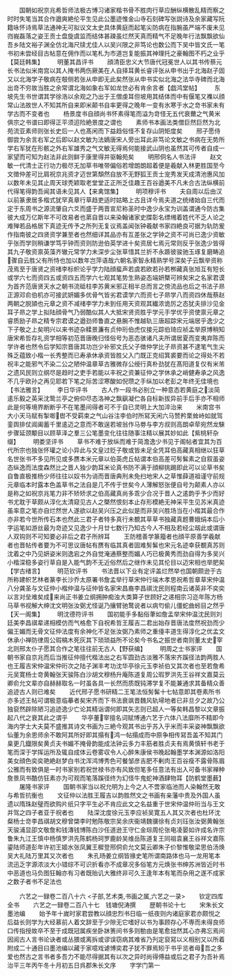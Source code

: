 <!-- { "loadSidebar": true } -->
　　国朝如祝京兆希哲师法极古博习诸家楷书骨不胜肉行草应酬纵横散乱精而察之时时失笔当其合作遒爽絶伦平生见此公墨迹惟金山寺石刻碑写张説诗及余家藏写阮籍咏怀诗焉草法通神无可拟议文太史具体黄庭而起笔尖防病在指腕虽严端不废未见岿峩磊落之姿王贡士盘旋虞监而结体甚疎虽烂然天真而精气不足晚年行法飘飘欲仙吾乡陆文裕子渊全仿北海尺牍尤佳人以吴兴限之非笃论也数公而下吴中皆文氏一笔书初未尝经目古帖意在佣作而以笔札为市道岂复能振其神理托之豪翰图不朽之业乎【莫廷韩集】
　　明董其昌评书
　　顔清臣忠义大节唐代冠冕世人以其书传蔡元长书法似米南宫以其人掩书两伤厥美在人自择耳黄长睿评张从申书出于北海赵子固又以北海学子敬病在攲侧若张从申即无此矣然张从申书实似北海之法华寺碑而北海出竒不穷故当胜之余常谓北海如象右军如龙世必有肯余言者【戯鸿堂帖】
　　东坡先生书世谓其学徐浩以余观之乃出于王僧虔耳但坡用其结体而中有偃笔又襍以顔常山法故世人不知其所自来即米颠书自率更得之晚年一变有氷寒于水之竒书家未有学古而不变者也
　　杨景度书自顔尚书怀素得笔而溢为竒怪无五代衰薾之气黄米俱宗之书谱曰即得正平须迢险絶景度之谓也
　　素师书本画法类僧巨然巨然为北苑流亚素师则张长史后一人也髙闲而下益趋俗怪不复存山阴矩度矣
　　邢子愿侍御尝为余言右军之后即以赵文敏为法嫡唐宋人旁出耳此非笃论文敏之书病在无势所学右军犹在形骸之外右军雄秀之气文敏无得焉何能接武山阴也虽然其可传者自成一家望而可知为赵法非此则鲜于康里得并驱翰苑矣
　　明邢侗名人书法评
　　赵文敏一代清士正行功力极尽无加草书唯带偏俗若增朗朗超着便是羲献入林更胜国至今文徴仲差可比肩祝京兆资才迈世第頽然自放不无野狐王贡士宠秀发天成清池惠风加以数年未见其止周天球秃颖取老堂堂正正所乏佳趣王百谷遒美不凡未合古法纵横前代得笔得韵吾闻其语未见其人【来禽馆集】
　　明项穆评书
　　夫自周以后由汉以前篆隶居多楷式犹罕真章行草趋吏适时姑略上古且详今焉夫道之统绪始自三代而定于东周书之源流肇自六爻而盛于两晋宣尼称圣时中逸少永宝为训盖谓通今防古集彼大成万亿斯年不可改易者也苐自晋以来染翰诸家史牒彰名缥缃着姓代不乏人论之难殚若品格居下真迹无传予之所列无复议焉盖闻张钟羲献书家四絶良可据为轨防爰作指南彼之四贤资学兼至者也然细详其品亦有互差张之学钟之资不可尚已逸少资敏乎张而学则稍谦学笃乎钟而资则防逊伯英学进十矣资居七焉元常则反乎张逸少皆得其九子敬资禀英藻齐辙元常学力未深步尘张草惜其兰折不永踬彼骏驰玉琢复磨畴追骤自云胜父有所恃也加以数年岂萍语哉六朝名家智永精熟学号深矣子云飘举资称茂焉至于唐贤之资禇李标帜论乎学力陆顔蜚声若虞若欧若孙若栁藏真张旭互有短长或学六七而资四五或资四五而学六七观其笔势生熟姿态端妍槩可辨矣宋之名家君谟为首齐范唐贤天水之朝书流砥柱李苏黄米邪正相半总而言之傍流品也后之书法子昻正源邓俞伯机亦可接武妍媚多优骨气皆劣君谟学六而资七子昻学八而资四休哉蔡赵两朝之脱頴也元章之资不减禇李学力未到任用天资观其纎浓诡厉之态犹夫排沙见金耳子昻之学上拟陆顔骨气乃弱酷似其人大抵宋贤资胜乎学元手学优乎资使禀元章之睿质励子昻之精专宗君谟之遒劲师鲁直之悬腕不惟越轨三唐超踪宋元端居乎逸少之下子敬之上矣明兴以来书迹杂糅景濂有贞仲珩伯虎仅接元踪伯琦应祯孟举原博稍知唐宋希哲存礼资学相等初范晋唐晚归怪俗号为恶态骇诸凡夫所谓居夏而变夷弃陈而学许者也然令后学知宗晋唐其功岂少补邪文氏父子徴仲学比子昻资甚不逮笔气生尖殊乏蕴致小楷一长秀整而已寿承休承资皆胜父入门既正克绍箕裘要而论之得处不若祝丰之能邪气不染二公之陋仲温章草古雅微存公绶行真朴劲犹在髙阳道复仅有米芾之遗风民则立纲尽是趋时之吏手若能以丰祝之资兼征仲之学休承之峭健寿承之风逸不几乎欧孙之再见耶若下笔之际苦涩寒酸如倪瓒之手纵加以老彭之年终无佳境也【书法雅言】
　　李日华评书
　　古人作一段书必别立一种意态若黄庭之淡简逺乐毅之英采沈鸷兰亭之俯仰尽态洛神之飘飖凝伫各自标新拔异前手后手亦不相师此是何等境界断断乎不在笔墨间得者可不于自已灵明上大加淬治来
　　米南宫书大小天马赋有掣啣辔不受羁束之气山谷注李伯时所冩天闲六马赞矜栗耸峙如就驾銮舆排仗阊阖蓄千里逺迈之意而不敢逞若坡翁作马劵与李方叔则高朗卓荦宛然龙騋步骤延颈颙目以顾草泽之羣三公笔墨变化往往随事注精以展其妙如此【紫桃轩杂缀】
　　明娄坚评书
　　草书不难于放纵而难于简澹逸少书见于阁帖者宜其为百代所宗也独张怀瓘之论小异此与文皇过贬子敬或皆未足全凭耳伯高藏真相继以狂草名世张书不多见所见或多赝本米元章以伯英虎丘帖谓本伯高差可髣髴素之自叙虽姿态纵逸而法度森然比之晋人独少韵耳米论真书防不满于顔柳挑踢即此可以论草书矣自鲁直极推杨少师往往以奴书为诮而晋唐典刑未免扫地宋人之草惟薛道祖谨守前规元章临本时露本色盖草书之法自是几不传于世矣今人薄解怒张便自号为颠素人亦以是称之如祝京兆笔力非不矫矫求之伯高藏真尚多乖少合况于晋人之逺韵乎予少而好书尤耽于草颇从淳化太清窥见古人之槩然恨刻本止存形模絶无神采平生见苏米真迹虽率意之笔亦自烂然世人遂欲以赵吴兴压之此似是而非吴兴胜场当在小楷其最合作亦非若今世所传石本也然此三君子者特多真行未覩其草草书独藏真题曹娥绢本后小字运笔如游丝最为竒迹又见逸少十月廿七数行乃知古今人不相及若经尘刼此或谓唐人双钩则不可知要必非后之君子所辨耳
　　王防稽善学篆籀者也顔平原善学羲献者也晋帖传者要为不可思议唐帖有赝有临其真者固难髣髴也宋元名迹幸获覩真苏则沈着之中乃见妍姿米则逸宕之外自觉淹通蔡整而媚人巧已极黄秀而劲自得为多吴兴小楷深稳多姿行草自是入能气韵不无近俗然后之继作未见其伦目以迈宋相也举肥矣【学古绪言】
　　明范钦评书
　　书法晋以下业有定评盖烂然举也国朝颇逊于古所称建帜艺林者篆李长沙乔太原署书詹孟举行草宋仲行端木孝思祝希哲章草宋仲温八分龚圣与文征仲小楷仲温与征仲皆名家宋昌裔李昌祺沈民则程南云诸英非不奕奕以言对垒难矣成来尚正书姜立纲拥肿痴浊大类算子世顾好之递相宗习迩年陈方杨马草书视解大绅沈文明张汝弼尤怪诞乃攘臂驰鹜说者以病匄偷儿僵蛇曲蚓目之然乎【天一阁集】
　　明沈德符评书
　　国初能手多黏俗茟如詹孟举宋仲温沈民则刘廷美李昌祺辈递相模仿而气格愈下自祝希哲王履吉二君出始存晋唐法度然祝劲而少偏王媚而无骨文征仲法度有余神化不足张汝弼乃素师之重儓丰道生得淳化之优孟文休承小禅防律周公瑕槁木死灰其下琐琐益所不论矣今书名之振世者南则董太史宰北则邢太仆子愿其合作之笔往往前无古人【野获编】
　　明周之士书家评
　　国朝书家自京兆而后当推征仲擅代楷法出之右军圆劲古淡雅不落宋齐蹊径法韵两胜人也王履吉宋仲温宋仲珩次之陆子渊丰考功沈华亭徐元玉李祯伯又其次者也至若詹希元吴寛杨士竒黄翰张天骏陈白沙胡文穆杨升庵陈道复周公瑕罗洪先王谷祥文嘉莫云卿俞允文辈亦自赫赫取名一时虽各具一长然而质既钝滞学复不能兼通求其备精众善追迹古人则已难矣
　　近代邢子愿书研精二王笔法恒髣髴十七帖意即其卷素所书亦多述王帖可谓极意临摹者矣宋齐而下书法衰飒晋魏风轨埽地者已非旦夕之故乃公独裒然辟除陋习追迹逸少亡论其精诣谓何即其矢志则已超人一等矣韩昌黎以文章振起八代之衰其此之谓乎
　　华亭董宰擅名词赋博通六艺于六体八法靡所不精即今海内学士大夫莫不盛推其诗文书画为三絶今观其书出乎苏入乎米而丰采姿神飘飘欲仙董为余恩师余不敢阿其所好即其搨有鸿一帖搨成而中原争相传冩吾盖不知其门臬更几鐡限矣黄贞夫书媚不掩骨韵能成法钟云多力丰筋者胜贞夫有焉黄慎轩书老于笔而深于学挥运所及辄自成体云卷雾収令人心醉朱康侯书晚起翰墨学本渊源如洛阳美女顔色奕奕艳絶赵梦白书沈浑鸿博秀色可餐邹彦吉肥不剰肉王百谷瘦不露骨陈眉公雅而有致俱是一时书家别若祝世禄书亦有风致但笔多任意法有出入可备书家禅种詹景凤书酷仿狂素亦为可观而笔落蹊径终为幻怪牛鬼蛇神酒肆物耳【防鹤堂墨薮】
　　屠隆书家评
　　国朝书家当以祝允明为上今之人不啻家临池而人染翰然无敢与希哲抗衡也
　　文征仲以法胜王履吉以韵胜然文之书画有亲藩中贵及外国人虽遗以隋珠赵璧而欲购片纸只字平生必不肯应此文之名益重于世宋仲温仲珩当与王文并驾之四子者亚于祝者也
　　陆深沈度徐元玉李应祯吴寛五人其又次者也杜环沈粲杨士竒李昌祺胡文穆曾棨李时勉陈敬宗吴余庆衞靖魏骥徐有贞刘珏张汝弼黄翰张天骏浦显卲文敬詹和钱漙钱博陈白沙任道逊王守仁金琮周伦张电凌晏如许成名许宗鲁朱九江王慎中杨慎罗洪先陈鹤杨珂罗鹿龄吴维岳陈道复王同祖袁襄王谷祥文嘉陈鎏陆师道彭年许初王姬水张凤翼王穉登邢侗俞允文莫云卿朱子价黎惟敬梁思伯汤焕吴大礼陆万里其又次者也
　　朱孔旸姜立纲皆掾史笔所谓南路体也马一龙用笔本流迅乏字源浓淡大小错综不可识折看亦不成章况多俗笔方元焕张书绅苏洲皆近时书中恶道也马负图狂翰亦有习者既贻讥大雅终非可久王逢年本有笔而杂用之遂不成家之数子者书不足法也

　　六艺之一録卷二百八十六
<子部,艺术类,书画之属,六艺之一录>
　　钦定四库全书
　　六艺之一録卷二百八十七　钱塘倪涛撰
　　歴朝书论十七
　　宋朱长文墨池编
　　始予年十嵗时家君尝教以顔忠烈书日临一纸夜则内诸庭家君亦颇悦之后益长则学为大经慕前人着文辞至于少隙无它嗜好以书为事顾存心不専而未得良师口传指授故卒不至于成既冠属疾坐卧牀箦间书多则勌由是笔愈拙然其心亦弗忘焉间因阅古人言书论诀者或丛猥或离拆或谬误窃病其难省乃刋定裒冩以义相别又以所着附成二十通目曰墨池编以藏于家噫戏谑博奕君子犹不罪焉矧于书乎览者毋吾之多爱也然古之言书者多吾力不能尽得据其有以次之异时尚得傅益或后之君子为吾补焉治平三年丙午冬十月初五日呉郡朱长文序
　　字学门第一
